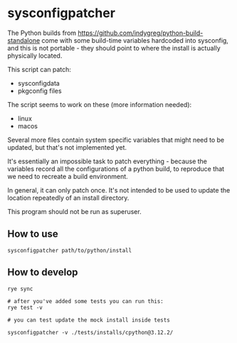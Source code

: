 # sysconfigpatcher

The Python builds from https://github.com/indygreg/python-build-standalone
come with some build-time variables hardcoded into sysconfig, and this is
not portable - they should point to where the install is actually physically located.

This script can patch:

- sysconfigdata
- pkgconfig files

The script seems to work on these (more information needed):

- linux
- macos

Several more files contain system specific variables that might need to be updated,
but that's not implemented yet.

It's essentially an impossible task to patch everything - because the variables
record all the configurations of a python build, to reproduce that we need to recreate
a build environment.

In general, it can only patch once. It's not intended to be used
to update the location repeatedly of an install directory.

This program should not be run as superuser.


## How to use

```
sysconfigpatcher path/to/python/install
```

## How to develop

```
rye sync

# after you've added some tests you can run this:
rye test -v

# you can test update the mock install inside tests

sysconfigpatcher -v ./tests/installs/cpython@3.12.2/
```

